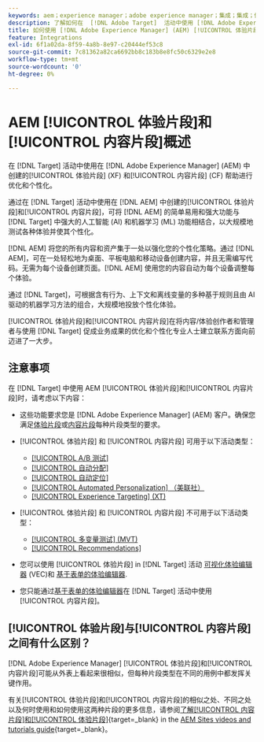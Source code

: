 ```yaml
---
keywords: aem；experience manager；adobe experience manager；集成；集成；体验片段；内容片段
description: 了解如何在  [!DNL Adobe Target]  活动中使用 [!DNL Adobe Experience Manager] 体验和内容片段。
title: 如何使用 [!DNL Adobe Experience Manager] (AEM) [!UICONTROL 体验片段]和[!UICONTROL 内容片段]？
feature: Integrations
exl-id: 6f1a02da-8f59-4a8b-8e97-c20444ef53c8
source-git-commit: 7c81362a82ca6692bb8c183b8e8fc50c6329e2e8
workflow-type: tm+mt
source-wordcount: '0'
ht-degree: 0%

---
```


# AEM [!UICONTROL 体验片段]和[!UICONTROL 内容片段]概述

在 [!DNL Target] 活动中使用在 [!DNL Adobe Experience Manager] (AEM) 中创建的[!UICONTROL 体验片段] (XF) 和[!UICONTROL 内容片段] (CF) 帮助进行优化和个性化。

通过在 [!DNL Target] 活动中使用在 [!DNL AEM] 中创建的[!UICONTROL 体验片段]和[!UICONTROL 内容片段]，可将 [!DNL AEM] 的简单易用和强大功能与 [!DNL Target] 中强大的人工智能 (AI) 和机器学习 (ML) 功能相结合，以大规模地测试各种体验并使其个性化。

[!DNL AEM] 将您的所有内容和资产集于一处以强化您的个性化策略。通过 [!DNL AEM]，可在一处轻松地为桌面、平板电脑和移动设备创建内容，并且无需编写代码。无需为每个设备创建页面。[!DNL AEM] 使用您的内容自动为每个设备调整每个体验。

通过 [!DNL Target]，可根据含有行为、上下文和离线变量的多种基于规则且由 AI 驱动的机器学习方法的组合，大规模地投放个性化体验。

[!UICONTROL 体验片段]和[!UICONTROL 内容片段]在将内容/体验创作者和管理者与使用 [!DNL Target] 促成业务成果的优化和个性化专业人士建立联系方面向前迈进了一大步。

## 注意事项

在 [!DNL Target] 中使用 AEM [!UICONTROL 体验片段]和[!UICONTROL 内容片段]时，请考虑以下内容：
* 这些功能要求您是 [!DNL Adobe Experience Manager] (AEM) 客户。确保您满足[体验片段](/help/main/c-integrating-target-with-mac/aem/experience-fragments-aem.md#requirements)或[内容片段](/help/main/c-integrating-target-with-mac/aem/content-fragments-aem.md#requirements)每种片段类型的要求。
* [!UICONTROL 体验片段] 和 [!UICONTROL 内容片段] 可用于以下活动类型：

   * [[!UICONTROL A/B 测试]](/help/main/c-activities/t-test-ab/test-ab.md)
   * [[!UICONTROL 自动分配]](/help/main/c-activities/automated-traffic-allocation/automated-traffic-allocation.md)
   * [[!UICONTROL 自动定位]](/help/main/c-activities/auto-target/auto-target-to-optimize.md)
   * [[!UICONTROL Automated Personalization] （美联社）](/help/main/c-activities/t-automated-personalization/automated-personalization.md)
   * [[!UICONTROL Experience Targeting] (XT)](/help/main/c-activities/t-experience-target/experience-target.md)

* [!UICONTROL 体验片段] 和 [!UICONTROL 内容片段] 不可用于以下活动类型：

   * [[!UICONTROL 多变量测试] (MVT)](/help/main/c-activities/c-multivariate-testing/multivariate-testing.md)
   * [[!UICONTROL Recommendations]](/help/main/c-recommendations/recommendations.md)

* 您可以使用 [!UICONTROL 体验片段] in [!DNL Target] 活动 [可视化体验编辑器](/help/main/c-experiences/c-visual-experience-composer/visual-experience-composer.md) (VEC)和 [基于表单的体验编辑器](/help/main/c-experiences/form-experience-composer.md).
* 您只能通过[基于表单的体验编辑器](/help/main/c-experiences/form-experience-composer.md)在 [!DNL Target] 活动中使用[!UICONTROL 内容片段]。

## [!UICONTROL 体验片段]与[!UICONTROL 内容片段]之间有什么区别？

[!DNL Adobe Experience Manager] [!UICONTROL 体验片段]和[!UICONTROL 内容片段]可能从外表上看起来很相似，但每种片段类型在不同的用例中都发挥关键作用。

有关[!UICONTROL 体验片段]和[!UICONTROL 内容片段]的相似之处、不同之处以及何时使用和如何使用这两种片段的更多信息，请参阅[了解[!UICONTROL 内容片段]和[!UICONTROL 体验片段]](https://experienceleague.adobe.com/docs/experience-manager-learn/sites/content-fragments/understand-content-fragments-and-experience-fragments.html){target=_blank} in the [AEM Sites videos and tutorials guide](https://experienceleague.adobe.com/docs/experience-manager-learn/sites/overview.html){target=_blank}。
